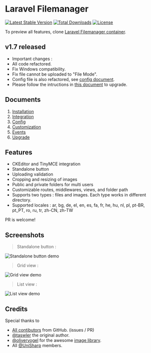 # Laravel Filemanager
[![Latest Stable Version](https://poser.pugx.org/unisharp/laravel-filemanager/v/stable)](https://packagist.org/packages/unisharp/laravel-filemanager)
[![Total Downloads](https://poser.pugx.org/unisharp/laravel-filemanager/downloads)](https://packagist.org/packages/unisharp/laravel-filemanager)
[![License](https://poser.pugx.org/unisharp/laravel-filemanager/license)](https://packagist.org/packages/unisharp/laravel-filemanager)

To preview all features, clone [Laravel Filemanager container](https://github.com/UniSharp/laravel-filemanager-example-5.3).

## v1.7 released
 * Important changes :
  * All code refactored.
  * Fix Windows compatibility.
  * Fix file cannot be uploaded to "File Mode".
  * Config file is also refactored, see [config document](https://github.com/UniSharp/laravel-filemanager/blob/master/docs/config.md).
 * Please follow the intructions in [this document](https://github.com/UniSharp/laravel-filemanager/blob/master/docs/upgrade.md) to upgrade.

## Documents
  1. [Installation](https://unisharp.github.io/laravel-filemanager/installation)
  1. [Integration](https://unisharp.github.io/laravel-filemanager/integration)
  1. [Config](https://unisharp.github.io/laravel-filemanager/config)
  1. [Customization](https://unisharp.github.io/laravel-filemanager/customization)
  1. [Events](https://unisharp.github.io/laravel-filemanager/events)
  1. [Upgrade](https://unisharp.github.io/laravel-filemanager/upgrade)

## Features
 * CKEditor and TinyMCE integration
 * Standalone button
 * Uploading validation
 * Cropping and resizing of images
 * Public and private folders for multi users
 * Customizable routes, middlewares, views, and folder path
 * Supports two types : files and images. Each type works in different directory.
 * Supported locales : ar, bg, de, el, en, es, fa, fr, he, hu, nl, pl, pt-BR, pt_PT, ro, ru, tr, zh-CN, zh-TW

PR is welcome!

## Screenshots
> Standalone button :

![Standalone button demo](https://raw.githubusercontent.com/UniSharp/laravel-filemanager/gh_pages/images/lfm01.png)

> Grid view :

![Grid view demo](https://raw.githubusercontent.com/UniSharp/laravel-filemanager/gh_pages/images/lfm02.png)

> List view :

![List view demo](https://raw.githubusercontent.com/UniSharp/laravel-filemanager/gh_pages/images/lfm03.png)
  
## Credits
Special thanks to

 * [All contibutors](https://github.com/UniSharp/laravel-filemanager/graphs/contributors) from GitHub. (issues / PR)
 * [@taswler](https://github.com/tsawler) the original author.
 * [@olivervogel](https://github.com/olivervogel) for the awesome [image library](https://github.com/Intervention/image).
 * All [@UniSharp](https://github.com/UniSharp) members.
